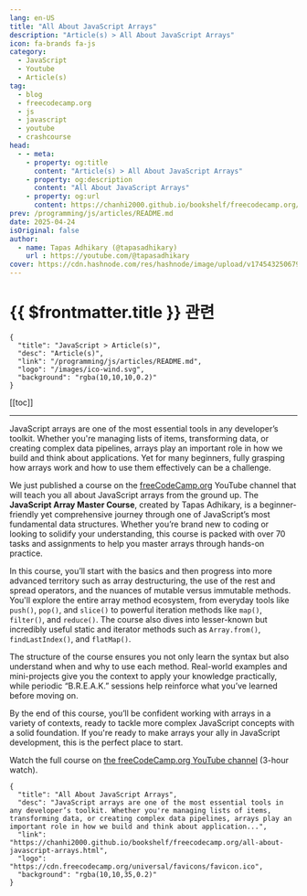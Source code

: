 ```yaml
---
lang: en-US
title: "All About JavaScript Arrays"
description: "Article(s) > All About JavaScript Arrays"
icon: fa-brands fa-js
category:
  - JavaScript
  - Youtube
  - Article(s)
tag:
  - blog
  - freecodecamp.org
  - js
  - javascript
  - youtube
  - crashcourse
head:
  - - meta:
    - property: og:title
      content: "Article(s) > All About JavaScript Arrays"
    - property: og:description
      content: "All About JavaScript Arrays"
    - property: og:url
      content: https://chanhi2000.github.io/bookshelf/freecodecamp.org/all-about-javascript-arrays.html
prev: /programming/js/articles/README.md
date: 2025-04-24
isOriginal: false
author:
  - name: Tapas Adhikary (@tapasadhikary)
    url : https://youtube.com/@tapasadhikary
cover: https://cdn.hashnode.com/res/hashnode/image/upload/v1745432506798/1066c340-85a3-407c-b378-69d1e3e77447.png
---
```


# {{ $frontmatter.title }} 관련

```component VPCard
{
  "title": "JavaScript > Article(s)",
  "desc": "Article(s)",
  "link": "/programming/js/articles/README.md",
  "logo": "/images/ico-wind.svg",
  "background": "rgba(10,10,10,0.2)"
}
```

[[toc]]

---

<SiteInfo
  name="All About JavaScript Arrays"
  desc="JavaScript arrays are one of the most essential tools in any developer’s toolkit. Whether you're managing lists of items, transforming data, or creating complex data pipelines, arrays play an important role in how we build and think about application..."
  url="https://freecodecamp.org/news/all-about-javascript-arrays"
  logo="https://cdn.freecodecamp.org/universal/favicons/favicon.ico"
  preview="https://cdn.hashnode.com/res/hashnode/image/upload/v1745432506798/1066c340-85a3-407c-b378-69d1e3e77447.png"/>

JavaScript arrays are one of the most essential tools in any developer’s toolkit. Whether you're managing lists of items, transforming data, or creating complex data pipelines, arrays play an important role in how we build and think about applications. Yet for many beginners, fully grasping how arrays work and how to use them effectively can be a challenge.

We just published a course on the [<FontIcon icon="fa-brands fa-free-code-camp"/>freeCodeCamp.org](http://freeCodeCamp.org) YouTube channel that will teach you all about JavaScript arrays from the ground up. The **JavaScript Array Master Course**, created by Tapas Adhikary, is a beginner-friendly yet comprehensive journey through one of JavaScript’s most fundamental data structures. Whether you’re brand new to coding or looking to solidify your understanding, this course is packed with over 70 tasks and assignments to help you master arrays through hands-on practice.

In this course, you’ll start with the basics and then progress into more advanced territory such as array destructuring, the use of the rest and spread operators, and the nuances of mutable versus immutable methods. You'll explore the entire array method ecosystem, from everyday tools like `push()`, `pop()`, and `slice()` to powerful iteration methods like `map()`, `filter()`, and `reduce()`. The course also dives into lesser-known but incredibly useful static and iterator methods such as `Array.from()`, `findLastIndex()`, and `flatMap()`.

The structure of the course ensures you not only learn the syntax but also understand when and why to use each method. Real-world examples and mini-projects give you the context to apply your knowledge practically, while periodic “B.R.E.A.K.” sessions help reinforce what you’ve learned before moving on.

By the end of this course, you’ll be confident working with arrays in a variety of contexts, ready to tackle more complex JavaScript concepts with a solid foundation. If you're ready to make arrays your ally in JavaScript development, this is the perfect place to start.

Watch the full course on [<FontIcon icon="fa-brands fa-youtube"/>the freeCodeCamp.org YouTube channel](https://youtu.be/gl0cpq4RJhU) (3-hour watch).

<FontIcon icon="fa-brands fa-youtube"/>

<!-- TODO: add ARTICLE CARD -->
```component VPCard
{
  "title": "All About JavaScript Arrays",
  "desc": "JavaScript arrays are one of the most essential tools in any developer’s toolkit. Whether you're managing lists of items, transforming data, or creating complex data pipelines, arrays play an important role in how we build and think about application...",
  "link": "https://chanhi2000.github.io/bookshelf/freecodecamp.org/all-about-javascript-arrays.html",
  "logo": "https://cdn.freecodecamp.org/universal/favicons/favicon.ico",
  "background": "rgba(10,10,35,0.2)"
}
```
